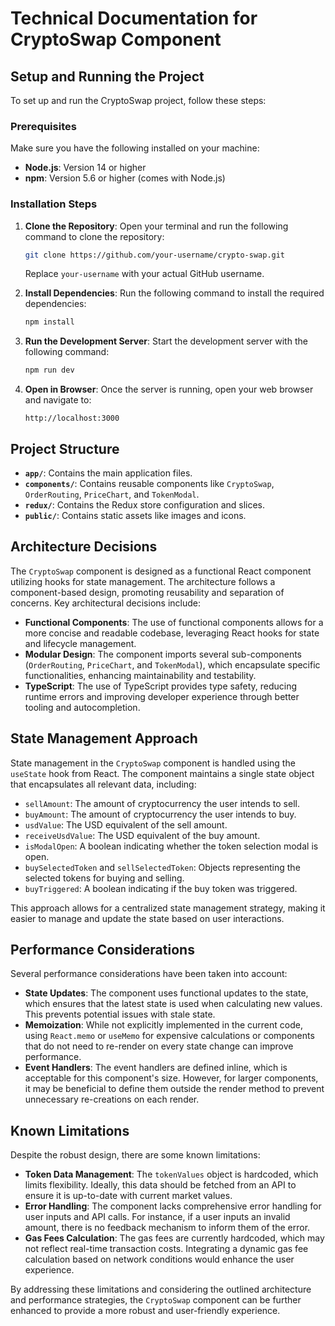 # Technical Documentation for CryptoSwap Component

## Setup and Running the Project

To set up and run the CryptoSwap project, follow these steps:

### Prerequisites

Make sure you have the following installed on your machine:

- **Node.js**: Version 14 or higher
- **npm**: Version 5.6 or higher (comes with Node.js)

### Installation Steps

1. **Clone the Repository**:
   Open your terminal and run the following command to clone the repository:
   ```bash
   git clone https://github.com/your-username/crypto-swap.git
   ```
   Replace `your-username` with your actual GitHub username.

2. **Install Dependencies**:
   Run the following command to install the required dependencies:
   ```bash
   npm install
   ```

3. **Run the Development Server**:
   Start the development server with the following command:
   ```bash
   npm run dev
   ```

4. **Open in Browser**:
   Once the server is running, open your web browser and navigate to:
   ```
   http://localhost:3000
   ```

## Project Structure

- **`app/`**: Contains the main application files.
- **`components/`**: Contains reusable components like `CryptoSwap`, `OrderRouting`, `PriceChart`, and `TokenModal`.
- **`redux/`**: Contains the Redux store configuration and slices.
- **`public/`**: Contains static assets like images and icons.

## Architecture Decisions

The `CryptoSwap` component is designed as a functional React component utilizing hooks for state management. The architecture follows a component-based design, promoting reusability and separation of concerns. Key architectural decisions include:

- **Functional Components**: The use of functional components allows for a more concise and readable codebase, leveraging React hooks for state and lifecycle management.
- **Modular Design**: The component imports several sub-components (`OrderRouting`, `PriceChart`, and `TokenModal`), which encapsulate specific functionalities, enhancing maintainability and testability.
- **TypeScript**: The use of TypeScript provides type safety, reducing runtime errors and improving developer experience through better tooling and autocompletion.

## State Management Approach

State management in the `CryptoSwap` component is handled using the `useState` hook from React. The component maintains a single state object that encapsulates all relevant data, including:

- `sellAmount`: The amount of cryptocurrency the user intends to sell.
- `buyAmount`: The amount of cryptocurrency the user intends to buy.
- `usdValue`: The USD equivalent of the sell amount.
- `receiveUsdValue`: The USD equivalent of the buy amount.
- `isModalOpen`: A boolean indicating whether the token selection modal is open.
- `buySelectedToken` and `sellSelectedToken`: Objects representing the selected tokens for buying and selling.
- `buyTriggered`: A boolean indicating if the buy token was triggered.

This approach allows for a centralized state management strategy, making it easier to manage and update the state based on user interactions.

## Performance Considerations

Several performance considerations have been taken into account:

- **State Updates**: The component uses functional updates to the state, which ensures that the latest state is used when calculating new values. This prevents potential issues with stale state.
- **Memoization**: While not explicitly implemented in the current code, using `React.memo` or `useMemo` for expensive calculations or components that do not need to re-render on every state change can improve performance.
- **Event Handlers**: The event handlers are defined inline, which is acceptable for this component's size. However, for larger components, it may be beneficial to define them outside the render method to prevent unnecessary re-creations on each render.

## Known Limitations

Despite the robust design, there are some known limitations:

- **Token Data Management**: The `tokenValues` object is hardcoded, which limits flexibility. Ideally, this data should be fetched from an API to ensure it is up-to-date with current market values.
- **Error Handling**: The component lacks comprehensive error handling for user inputs and API calls. For instance, if a user inputs an invalid amount, there is no feedback mechanism to inform them of the error.
- **Gas Fees Calculation**: The gas fees are currently hardcoded, which may not reflect real-time transaction costs. Integrating a dynamic gas fee calculation based on network conditions would enhance the user experience.

By addressing these limitations and considering the outlined architecture and performance strategies, the `CryptoSwap` component can be further enhanced to provide a more robust and user-friendly experience.
